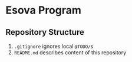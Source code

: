 # Esova Program

## Repository Structure
1. `.gitignore` ignores local `@TODO/`s
2. `README.md` describes content of this repository
